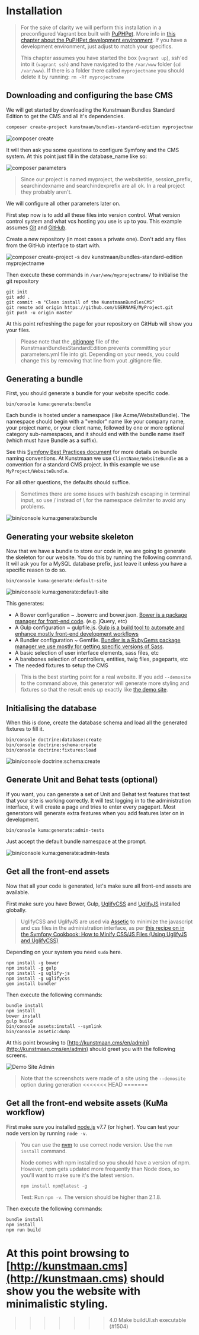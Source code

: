 # Installation

> For the sake of clarity we will perform this installation in a preconfigured Vagrant box built with [PuPHPet](https://puphpet.com). More info in [this chapter about the PuPHPet development environment](./03-03-development-environment.md). If you have a development environment, just adjust to match your specifics.
>
> This chapter assumes you have started the box (`vagrant up`), ssh'ed into it (`vagrant ssh`) and have navigated to the `/var/www` folder (`cd /var/www`). If there is a folder there called `myprojectname` you should delete it by running: `rm -Rf myprojectname`

## Downloading and configuring the base CMS

We will get started by downloading the Kunstmaan Bundles Standard Edition to get the CMS and all it's dependencies.

```sh
composer create-project kunstmaan/bundles-standard-edition myprojectname
```

![composer create](https://raw.githubusercontent.com/kunstmaan/KunstmaanBundlesCMS/master/docs/images/composer-create.png)


It will then ask you some questions to configure Symfony and the CMS system. At this point just fill in the database_name like so:

![composer parameters](https://raw.githubusercontent.com/kunstmaan/KunstmaanBundlesCMS/master/docs/images/composer-parameters.png)

> Since our project is named myproject, the websitetitle, session_prefix, searchindexname and searchindexprefix are all ok. In a real project they probably aren't.

We will configure all other parameters later on.

First step now is to add all these files into version control. What version control system and what vcs hosting you use is up to you. This example assumes [Git](http://git-scm.com) and [GitHub](https://github.com).

Create a new repository (in most cases a private one). Don't add any files from the GitHub interface to start with.

![composer create-project -s dev kunstmaan/bundles-standard-edition myprojectname](https://raw.githubusercontent.com/kunstmaan/KunstmaanBundlesCMS/master/docs/images/github.png)

Then execute these commands in `/var/www/myprojectname/` to initialise the git repository

```
git init
git add .
git commit -m "Clean install of the KunstmaanBundlesCMS"
git remote add origin https://github.com/USERNAME/MyProject.git
git push -u origin master
```

At this point refreshing the page for your repository on GitHub will show you your files.

> Please note that the [.gitignore](https://github.com/Kunstmaan/KunstmaanBundlesStandardEdition/blob/master/.gitignore#L4) file of the KunstmaanBundlesStandardEdition prevents committing your parameters.yml file into git. Depending on your needs, you could change this by removing that line from yout .gitignore file.

## Generating a bundle

First, you should generate a bundle for your website specific code.

```
bin/console kuma:generate:bundle
```

Each bundle is hosted under a namespace (like Acme/WebsiteBundle). The namespace should begin with a "vendor" name like your company name, your project name, or your client name, followed by one or more optional category sub-namespaces, and it should end with the bundle name itself (which must have Bundle as a suffix).

See this [Symfony Best Practices document](http://symfony.com/doc/current/cookbook/bundles/best_practices.html#index-1) for more details on bundle naming conventions. At Kunstmaan we use `ClientName/WebsiteBundle` as a convention for a standard CMS project. In this example we use `MyProject/WebsiteBundle`.

For all other questions, the defaults should suffice.

> Sometimes there are some issues with bash/zsh escaping in terminal input, so use / instead of \ for the namespace delimiter to avoid any problems.

![bin/console kuma:generate:bundle](https://raw.githubusercontent.com/kunstmaan/KunstmaanBundlesCMS/master/docs/images/bundlegen.png)

## Generating your website skeleton

Now that we have a bundle to store our code in, we are going to generate the skeleton for our website. You do this by running the following command. It will ask you for a MySQL database prefix, just leave it unless you have a specific reason to do so.

```
bin/console kuma:generate:default-site
```

![bin/console kuma:generate:default-site](https://raw.githubusercontent.com/kunstmaan/KunstmaanBundlesCMS/master/docs/images/defaultsitegen.png)

This generates:

* A Bower configuration ~ .bowerrc and bower.json. [Bower is a package manager for front-end code](http://bower.io). (e.g. jQuery, etc)
* A Gulp configuration ~ gulpfile.js. [Gulp is a build tool to automate and enhance mostly front-end development workflows](http://gulpjs.com)
* A Bundler configuration ~ Gemfile. [Bundler is a RubyGems package manager we use mostly for getting specific versions of Sass](http://bundler.io).
* A basic selection of user interface elements, sass files, etc
* A barebones selection of controllers, entities, twig files, pageparts, etc
* The needed fixtures to setup the CMS

> This is the best starting point for a real website. If you add `--demosite` to the command above, this generator will generate more styling and fixtures so that the result ends up exactly like [the demo site](http://demo.bundles.kunstmaan.be).

## Initialising the database

When this is done, create the database schema and load all the generated fixtures to fill it.

```
bin/console doctrine:database:create
bin/console doctrine:schema:create
bin/console doctrine:fixtures:load
```

![bin/console doctrine:schema:create](https://raw.githubusercontent.com/kunstmaan/KunstmaanBundlesCMS/master/docs/images/schemacreate.png)

## Generate Unit and Behat tests (optional)

If you want, you can generate a set of Unit and Behat test features that test that your site is working correctly. It will test logging in to the administration interface, it will create a page and tries to enter every pagepart. Most generators will generate extra features when you add features later on in development.

```
bin/console kuma:generate:admin-tests
```

Just accept the default bundle namespace at the prompt.

![bin/console kuma:generate:admin-tests](https://raw.githubusercontent.com/kunstmaan/KunstmaanBundlesCMS/master/docs/images/behattests.png)


## Get all the front-end assets

Now that all your code is generated, let's make sure all front-end assets are available.

First make sure you have Bower, Gulp, [UglifyCSS](https://github.com/fmarcia/UglifyCSS) and [UglifyJS](http://lisperator.net/uglifyjs/) installed globally.

> UglifyCSS and UglifyJS are used via [Assetic](https://github.com/kriswallsmith/assetic) to minimize the javascript and css files in the administration interface, as per [this recipe on in the Symfony Cookbook: How to Minify CSS/JS Files (Using UglifyJS and UglifyCSS)](http://symfony.com/doc/current/cookbook/assetic/uglifyjs.html)

Depending on your system you need `sudo` here.

```
npm install -g bower
npm install -g gulp
npm install -g uglify-js
npm install -g uglifycss
gem install bundler
```

Then execute the following commands:

```
bundle install
npm install
bower install
gulp build
bin/console assets:install --symlink
bin/console assetic:dump
```

At this point browsing to [http://kunstmaan.cms/en/admin](http://kunstmaan.cms/en/admin) should greet you with the following screens.

![Demo Site Admin](https://raw.githubusercontent.com/kunstmaan/KunstmaanBundlesCMS/master/docs/images/demositeadmin.png)

> Note that the screenshots were made of a site using the `--demosite` option during generation
<<<<<<< HEAD
=======


## Get all the front-end website assets (KuMa workflow)

First make sure you installed [node.js](https://node.js.org/) v7.7 (or higher).
You can test your node version by running `node -v`.
> You can use the [nvm](https://github.com/creationix/nvm) to use correct node version. Use the `nvm install` command.
>
> Node comes with npm installed so you should have a version of npm. However, npm gets updated more frequently than Node does, so you'll want to make sure it's the latest version.
>
> ```npm install npm@latest -g```
>
> Test: Run `npm -v`. The version should be higher than 2.1.8.

Then execute the following commands:

```
bundle install
npm install
npm run build
```

At this point browsing to [http://kunstmaan.cms](http://kunstmaan.cms) should show you the website with minimalistic styling.
=======
>>>>>>> 4.0
>>>>>>> Make buildUI.sh executable (#1504)

